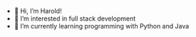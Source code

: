 - 👋 Hi, I’m Harold!
- 👀 I’m interested in full stack development
- 🌱 I’m currently learning programming with Python and Java

<!---
imharoldjc/imharoldjc is a ✨ special ✨ repository because its `README.md` (this file) appears on your GitHub profile.
You can click the Preview link to take a look at your changes.
--->
